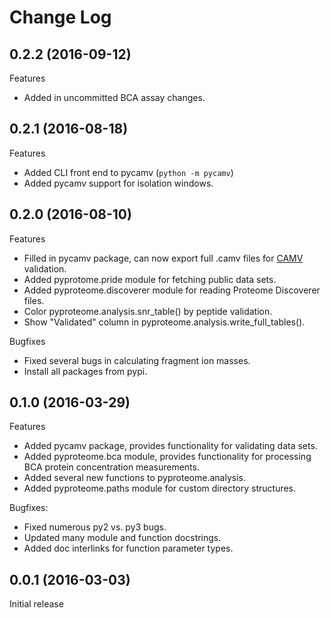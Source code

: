 # Change Log

## 0.2.2 (2016-09-12)

Features

  - Added in uncommitted BCA assay changes.

## 0.2.1 (2016-08-18)

Features

  - Added CLI front end to pycamv (`python -m pycamv`)
  - Added pycamv support for isolation windows.

## 0.2.0 (2016-08-10)

Features

  - Filled in pycamv package, can now export full .camv files for
    [CAMV](https://github.com/naderm/CAMV) validation.
  - Added pyprotome.pride module for fetching public data sets.
  - Added pyproteome.discoverer module for reading Proteome Discoverer files.
  - Color pyproteome.analysis.snr_table() by peptide validation.
  - Show "Validated" column in pyproteome.analysis.write_full_tables().

Bugfixes

  - Fixed several bugs in calculating fragment ion masses.
  - Install all packages from pypi.

## 0.1.0 (2016-03-29)

Features

  - Added pycamv package, provides functionality for validating data sets.
  - Added pyproteome.bca module, provides functionality for processing BCA
    protein concentration measurements.
  - Added several new functions to pyproteome.analysis.
  - Added pyproteome.paths module for custom directory structures.

Bugfixes:

  - Fixed numerous py2 vs. py3 bugs.
  - Updated many module and function docstrings.
  - Added doc interlinks for function parameter types.

## 0.0.1 (2016-03-03)

Initial release
